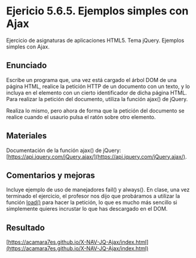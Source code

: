 # Ejericio 5.6.5. Ejemplos simples con Ajax
Ejercicio de asignaturas de aplicaciones HTML5. Tema jQuery. Ejemplos simples con Ajax.

## Enunciado
Escribe un programa que, una vez está cargado el árbol DOM de una página HTML, realice la petición HTTP de un documento con un texto, y lo incluya en el elemento con un cierto identificador de dicha página HTML. Para realizar la petición del documento, utiliza la función ajax() de jQuery.

Realiza lo mismo, pero ahora de forma que la petición del documento se realice cuando el usaurio pulsa el ratón sobre otro elemento.

## Materiales
Documentación de la función ajax() de jQuery: [https://api.jquery.com/jQuery.ajax/](https://api.jquery.com/jQuery.ajax/).

## Comentarios y mejoras
Incluye ejemplo de uso de manejadores fail() y always(). En clase, una vez terminado el ejercicio, el profesor nos dijo que probáramos a utilizar la función [load()](https://api.jquery.com/load/) para hacer la petición, lo que es mucho más sencillo si simplemente quieres incrustar lo que has descargado en el DOM.

## Resultado
[https://acamara7es.github.io/X-NAV-JQ-Ajax/index.html](https://acamara7es.github.io/X-NAV-JQ-Ajax/index.html)
